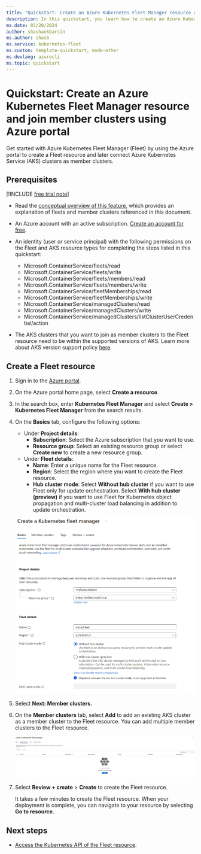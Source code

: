 ```yaml
---
title: "Quickstart: Create an Azure Kubernetes Fleet Manager resource and join member clusters using Azure portal"
description: In this quickstart, you learn how to create an Azure Kubernetes Fleet Manager resource and join member clusters using Azure portal.
ms.date: 03/20/2024
author: shashankbarsin
ms.author: shasb
ms.service: kubernetes-fleet
ms.custom: template-quickstart, mode-other
ms.devlang: azurecli
ms.topic: quickstart
---
```


# Quickstart: Create an Azure Kubernetes Fleet Manager resource and join member clusters using Azure portal

Get started with Azure Kubernetes Fleet Manager (Fleet) by using the Azure portal to create a Fleet resource and later connect Azure Kubernetes Service (AKS) clusters as member clusters.

## Prerequisites

[!INCLUDE [free trial note](~/reusable-content/ce-skilling/azure/includes/quickstarts-free-trial-note.md)]

* Read the [conceptual overview of this feature](./concepts-fleet.md), which provides an explanation of fleets and member clusters referenced in this document.
* An Azure account with an active subscription. [Create an account for free](https://azure.microsoft.com/free/?WT.mc_id=A261C142F).
* An identity (user or service principal) with the following permissions on the Fleet and AKS resource types for completing the steps listed in this quickstart:

  * Microsoft.ContainerService/fleets/read
  * Microsoft.ContainerService/fleets/write
  * Microsoft.ContainerService/fleets/members/read
  * Microsoft.ContainerService/fleets/members/write
  * Microsoft.ContainerService/fleetMemberships/read
  * Microsoft.ContainerService/fleetMemberships/write
  * Microsoft.ContainerService/managedClusters/read
  * Microsoft.ContainerService/managedClusters/write
  * Microsoft.ContainerService/managedClusters/listClusterUserCredential/action

* The AKS clusters that you want to join as member clusters to the Fleet resource need to be within the supported versions of AKS. Learn more about AKS version support policy [here](/azure/aks/supported-kubernetes-versions#kubernetes-version-support-policy).

## Create a Fleet resource

1. Sign in to the [Azure portal](https://portal.azure.com/).
2. On the Azure portal home page, select **Create a resource**.
3. In the search box, enter **Kubernetes Fleet Manager** and select **Create > Kubernetes Fleet Manager** from the search results.
4. On the **Basics** tab, configure the following options:

    * Under **Project details**:
      * **Subscription**: Select the Azure subscription that you want to use.
      * **Resource group**: Select an existing resource group or select **Create new** to create a new resource group.
    * Under **Fleet details**:
      * **Name**: Enter a unique name for the Fleet resource.
      * **Region**: Select the region where you want to create the Fleet resource.
      * **Hub cluster mode**: Select **Without hub cluster** if you want to use Fleet only for update orchestration. Select **With hub cluster (preview)** if you want to use Fleet for Kubernetes object propagation and multi-cluster load balancing in addition to update orchestration.

    ![Create Fleet resource](./media/quickstart-create-fleet-and-members-portal-basics.png)

5. Select **Next: Member clusters**.
6. On the **Member clusters** tab, select **Add** to add an existing AKS cluster as a member cluster to the Fleet resource. You can add multiple member clusters to the Fleet resource.

    ![Add member clusters](./media/quickstart-create-fleet-and-members-portal-members.png)

7. Select **Review + create** > **Create** to create the Fleet resource.

    It takes a few minutes to create the Fleet resource. When your deployment is complete, you can navigate to your resource by selecting **Go to resource**.

## Next steps

* [Access the Kubernetes API of the Fleet resource](./quickstart-access-fleet-kubernetes-api.md).
